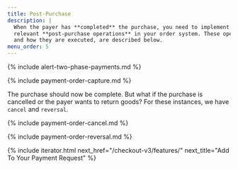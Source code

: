 ```yaml
---
title: Post-Purchase
description: |
  When the payer has **completed** the purchase, you need to implement the
  relevant **post-purchase operations** in your order system. These operations,
  and how they are executed, are described below.
menu_order: 5
---
```


{% include alert-two-phase-payments.md %}

{% include payment-order-capture.md %}

The purchase should now be complete. But what if the purchase is cancelled or
the payer wants to return goods? For these instances, we have `cancel` and
`reversal`.

{% include payment-order-cancel.md %}

{% include payment-order-reversal.md %}

{% include iterator.html next_href="/checkout-v3/features/"
                         next_title="Add To Your Payment Request" %}

